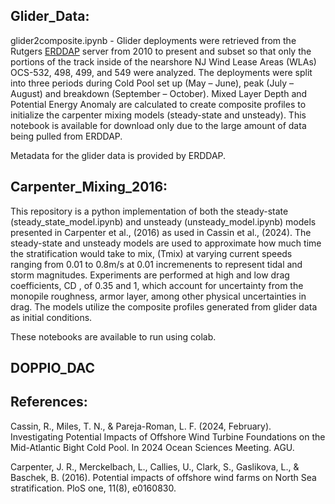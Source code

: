 ## Glider_Data:

glider2composite.ipynb - Glider deployments were retrieved from the Rutgers [ERDDAP](http://slocum-data.marine.rutgers.edu//erddap) server from 2010 to present and subset so that only the portions of the track inside of the nearshore NJ Wind Lease Areas (WLAs) OCS-532, 498, 499, and 549 were analyzed. The deployments were split into three periods during Cold Pool set up (May – June), peak (July – August) and breakdown (September – October). Mixed Layer Depth and Potential Energy Anomaly are calculated to create composite profiles to initialize the carpenter mixing models (steady-state and unsteady). This notebook is available for download only due to the large amount of data being pulled from ERDDAP. 

Metadata for the glider data is provided by ERDDAP.

## Carpenter_Mixing_2016:

This repository is a python implementation of both the steady-state (steady_state_model.ipynb) and unsteady (unsteady_model.ipynb) models presented in Carpenter et al., (2016) as used in Cassin et al., (2024).  The steady-state and unsteady models are used to approximate how much time the stratification would take to mix, (Tmix) at varying current speeds ranging from 0.01 to 0.8m/s at 0.01 incremenents to represent tidal and storm magnitudes. Experiments are performed at high and low drag coefficients, CD ,  of 0.35 and 1, which account for uncertainty from the monopile roughness, armor layer, among other physical uncertainties in drag. The models utilize the composite profiles generated from glider data as initial conditions.

These notebooks are available to run using colab.

## DOPPIO_DAC




## References:

Cassin, R., Miles, T. N., & Pareja-Roman, L. F. (2024, February). Investigating Potential Impacts of Offshore Wind Turbine Foundations on the Mid-Atlantic Bight Cold Pool. In 2024 Ocean Sciences Meeting. AGU.

Carpenter, J. R., Merckelbach, L., Callies, U., Clark, S., Gaslikova, L., & Baschek, B. (2016). Potential impacts of offshore wind farms on North Sea stratification. PloS one, 11(8), e0160830.
